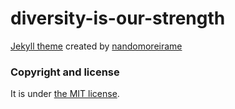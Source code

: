 # diversity-is-our-strength

[Jekyll theme](https://github.com/nandomoreirame/mug) created by [nandomoreirame](https://github.com/nandomoreirame)


### Copyright and license
It is under [the MIT license](/LICENSE).
